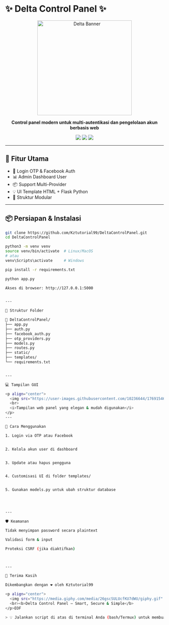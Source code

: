 # ✨ Delta Control Panel ✨

<p align="center">
  <img src="https://media.giphy.com/media/H83vGJf3F3T84zPzGI/giphy.gif" width="300px" alt="Delta Banner"/>
</p>

<p align="center"><b>Control panel modern untuk multi-autentikasi dan pengelolaan akun berbasis web</b></p>

<p align="center">
  <img src="https://img.shields.io/badge/Status-Stable-brightgreen?style=for-the-badge"/>
  <img src="https://img.shields.io/github/languages/top/Kztutorial99/DeltaControlPanel?style=for-the-badge"/>
  <img src="https://img.shields.io/github/last-commit/Kztutorial99/DeltaControlPanel?style=for-the-badge"/>
</p>

---

## 🎯 Fitur Utama

- 🔐 Login OTP & Facebook Auth
- 📊 Admin Dashboard User
- 📦 Support Multi-Provider
- 💡 UI Template HTML + Flask Python
- 🔄 Struktur Modular

---

## 📦 Persiapan & Instalasi

```bash
git clone https://github.com/Kztutorial99/DeltaControlPanel.git
cd DeltaControlPanel

python3 -m venv venv
source venv/bin/activate  # Linux/MacOS
# atau
venv\Scripts\activate     # Windows

pip install -r requirements.txt

python app.py

Akses di browser: http://127.0.0.1:5000


---

🧠 Struktur Folder

📂 DeltaControlPanel/
├── app.py
├── auth.py
├── facebook_auth.py
├── otp_providers.py
├── models.py
├── routes.py
├── static/
├── templates/
└── requirements.txt


---

💻 Tampilan GUI

<p align="center">
  <img src="https://user-images.githubusercontent.com/10236644/176915460-0fcf2d60-c96d-4e1b-b6cd-31dba3769cc4.gif" width="70%">
  <br>
  <i>Tampilan web panel yang elegan & mudah digunakan</i>
</p>
---

📘 Cara Menggunakan

1. Login via OTP atau Facebook


2. Kelola akun user di dashboard


3. Update atau hapus pengguna


4. Customisasi UI di folder templates/


5. Gunakan models.py untuk ubah struktur database




---

🛡️ Keamanan

Tidak menyimpan password secara plaintext

Validasi form & input

Proteksi CSRF (jika diaktifkan)



---

🙏 Terima Kasih

Dikembangkan dengan ❤️ oleh Kztutorial99

<p align="center">
  <img src="https://media.giphy.com/media/26gscSULUcfKU7dWU/giphy.gif" width="180px"/>
  <br><b>Delta Control Panel — Smart, Secure & Simple</b>
</p>EOF

> 💡 Jalankan script di atas di terminal Anda (bash/Termux) untuk membuat langsung `README.md` dengan isi VIP dan animasi. Jika Anda ingin menambahkan link custom atau badge tambahan, tinggal ganti bagian di atas.
